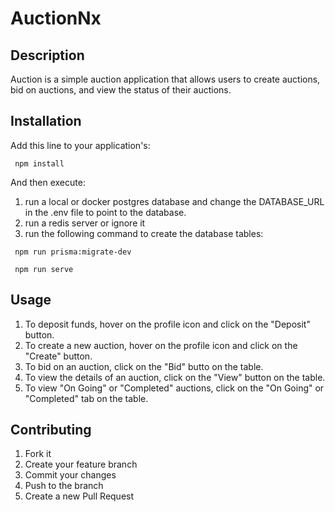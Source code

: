# AuctionNx

## Description

Auction is a simple auction application that allows users to create auctions, bid on auctions, and view the status of their auctions.

## Installation

Add this line to your application's:

```npm
 npm install
```

And then execute:
1.  run a local or docker postgres database and change the DATABASE_URL in the .env file to point to the database.
2.  run a redis server or ignore it
3. run the following command to create the database tables:

```npm
 npm run prisma:migrate-dev
``` 

```npm
 npm run serve
```


## Usage

1. To deposit funds, hover on the profile icon and click on the "Deposit" button.
2. To create a new auction, hover on the profile icon and click on the "Create" button.
3. To bid on an auction, click on the "Bid" butto on the table.
4. To view the details of an auction, click on the "View" button on the table.
5. To view "On Going" or "Completed" auctions, click on the "On Going" or "Completed" tab on the table.

## Contributing

1. Fork it 
2. Create your feature branch 
3. Commit your changes 
4. Push to the branch 
5. Create a new Pull Request


